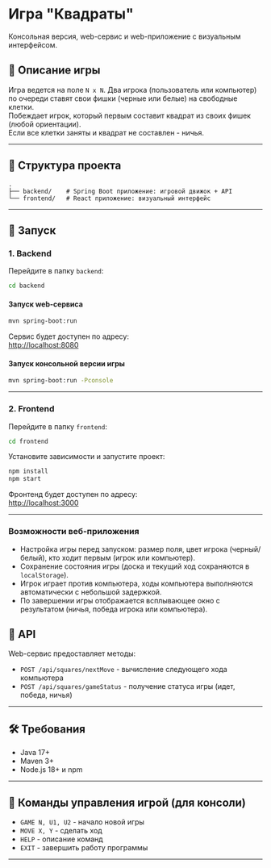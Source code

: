 # Игра "Квадраты"

Консольная версия, web-сервис и web-приложение с визуальным интерфейсом.

## 📌 Описание игры

Игра ведется на поле `N x N`. Два игрока (пользователь или компьютер) по очереди ставят свои фишки (черные или белые) на свободные клетки.  
Побеждает игрок, который первым составит квадрат из своих фишек (любой ориентации).  
Если все клетки заняты и квадрат не составлен - ничья.

---

## 📂 Структура проекта

```
.
├── backend/    # Spring Boot приложение: игровой движок + API
└── frontend/   # React приложение: визуальный интерфейс
```

---

## 🚀 Запуск

### 1. Backend

Перейдите в папку `backend`:

```bash
cd backend
```

#### Запуск web-сервиса
```bash
mvn spring-boot:run
```

Сервис будет доступен по адресу:  
[http://localhost:8080](http://localhost:8080)

#### Запуск консольной версии игры
```bash
mvn spring-boot:run -Pconsole
```

---

### 2. Frontend

Перейдите в папку `frontend`:

```bash
cd frontend
```

Установите зависимости и запустите проект:

```bash
npm install
npm start
```

Фронтенд будет доступен по адресу:  
[http://localhost:3000](http://localhost:3000)

---

### Возможности веб-приложения

- Настройка игры перед запуском: размер поля, цвет игрока (черный/белый), кто ходит первым (игрок или компьютер).
- Сохранение состояния игры (доска и текущий ход сохраняются в `localStorage`).
- Игрок играет против компьютера, ходы компьютера выполняются автоматически с небольшой задержкой.
- По завершении игры отображается всплывающее окно с результатом (ничья, победа игрока или компьютера).
## 🔗 API

Web-сервис предоставляет методы:

- `POST /api/squares/nextMove` - вычисление следующего хода компьютера
- `POST /api/squares/gameStatus` - получение статуса игры (идет, победа, ничья)

---

## 🛠 Требования

- Java 17+
- Maven 3+
- Node.js 18+ и npm

---

## 📖 Команды управления игрой (для консоли)

- `GAME N, U1, U2` - начало новой игры
- `MOVE X, Y` - сделать ход
- `HELP` - описание команд
- `EXIT` - завершить работу программы

---

